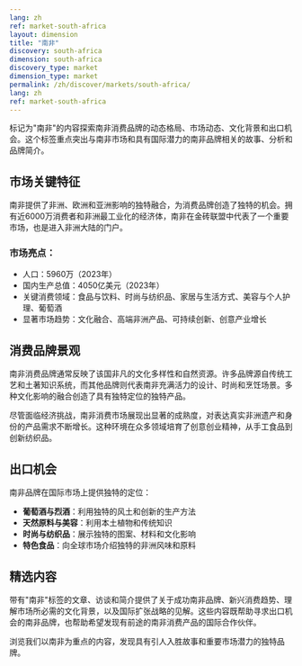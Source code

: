```yaml
---
lang: zh
ref: market-south-africa
layout: dimension
title: "南非"
discovery: south-africa
dimension: south-africa
discovery_type: market
dimension_type: market
permalink: /zh/discover/markets/south-africa/
lang: zh
ref: market-south-africa
---
```


标记为"南非"的内容探索南非消费品牌的动态格局、市场动态、文化背景和出口机会。这个标签重点突出与南非市场和具有国际潜力的南非品牌相关的故事、分析和品牌简介。

## 市场关键特征

南非提供了非洲、欧洲和亚洲影响的独特融合，为消费品牌创造了独特的机会。拥有近6000万消费者和非洲最工业化的经济体，南非在金砖联盟中代表了一个重要市场，也是进入非洲大陆的门户。

### 市场亮点：
- 人口：5960万（2023年）
- 国内生产总值：4050亿美元（2023年）
- 关键消费领域：食品与饮料、时尚与纺织品、家居与生活方式、美容与个人护理、葡萄酒
- 显著市场趋势：文化融合、高端非洲产品、可持续创新、创意产业增长

## 消费品牌景观

南非消费品牌通常反映了该国非凡的文化多样性和自然资源。许多品牌源自传统工艺和土著知识系统，而其他品牌则代表南非充满活力的设计、时尚和烹饪场景。多种文化影响的融合创造了具有独特定位的独特产品。

尽管面临经济挑战，南非消费市场展现出显著的成熟度，对表达真实非洲遗产和身份的产品需求不断增长。这种环境在众多领域培育了创意创业精神，从手工食品到创新纺织品。

## 出口机会

南非品牌在国际市场上提供独特的定位：

- **葡萄酒与烈酒**：利用独特的风土和创新的生产方法
- **天然原料与美容**：利用本土植物和传统知识
- **时尚与纺织品**：展示独特的图案、材料和文化影响
- **特色食品**：向全球市场介绍独特的非洲风味和原料

## 精选内容

带有"南非"标签的文章、访谈和简介提供了关于成功南非品牌、新兴消费趋势、理解市场所必需的文化背景，以及国际扩张战略的见解。这些内容既帮助寻求出口机会的南非品牌，也帮助希望发现有前途的南非消费产品的国际合作伙伴。

浏览我们以南非为重点的内容，发现具有引人入胜故事和重要市场潜力的独特品牌。
